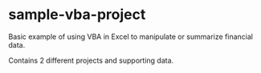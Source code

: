 # sample-vba-project

Basic example of using VBA in Excel to manipulate or summarize financial data. 

Contains 2 different projects and supporting data. 
